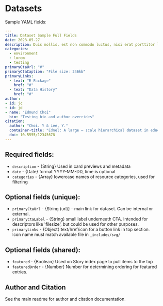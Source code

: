 # Datasets

Sample YAML fields:

```yaml
---
title: Dataset Sample Full Fields
date: 2023-05-27
description: Duis mollis, est non commodo luctus, nisi erat porttitor ligula, eget lacinia odio sem nec elit
categories:
  - environment
  - lorem
  - testing
primaryCtaUrl: "#"
primaryCtaCaption: "File size: 246kb"
primaryLinks:
  - text: "R Package"
    href: "#"
  - text: "Data History"
    href: "#"
author:
- id: jc
- id: jd
- name: "Edmund Choi"
  bio: "Testing bio and author overrides"
citation: 
  author: "Choi. Y & Lee, Y."
  container-title: "Ednel: A large – scale hierarchical dataset in education"
  doi: 10.5555/12345678
---
```

## Required fields:

- `description` - {String} Used in card previews and metadata
- `date` - {Date} format YYYY-MM-DD, time is optional
- `categories` - {Array} lowercase names of resource categories, used for filtering

## Optional fields (unique):

- `primaryCtaUrl` - {String (url)} - main link for dataset. Can be internal or external.
- `primaryCtaLabel` - {String} small label underneath CTA. Intended for descriptors like 'filesize', but could be used for other purposes.
- `primaryLinks` - {Object} text/href/icon for a button link in top section. Icon name must match available file in `_includes/svg/`

## Optional fields (shared):

- `featured` - {Boolean} Used on Story index page to pull items to the top
- `featuredOrder` - {Number} Number for determining ordering for featured entries.

## Author and Citation

See the main readme for author and citation documentation.
